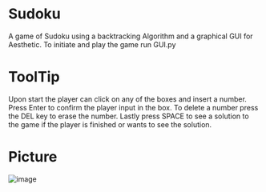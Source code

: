 # Sudoku
A game of Sudoku using a backtracking Algorithm and a graphical GUI for Aesthetic. 
To initiate and play the game run GUI.py

# ToolTip
Upon start the player can click on any of the boxes and insert a number. Press Enter to confirm the player input in the box.
To delete a number press the DEL key to erase the number. Lastly press SPACE to see a solution to the game if the player is finished or wants to see the solution.

# Picture
![image](https://user-images.githubusercontent.com/56773545/172270750-222b90de-79c2-4fca-80a0-ea8a2531c48d.png)
